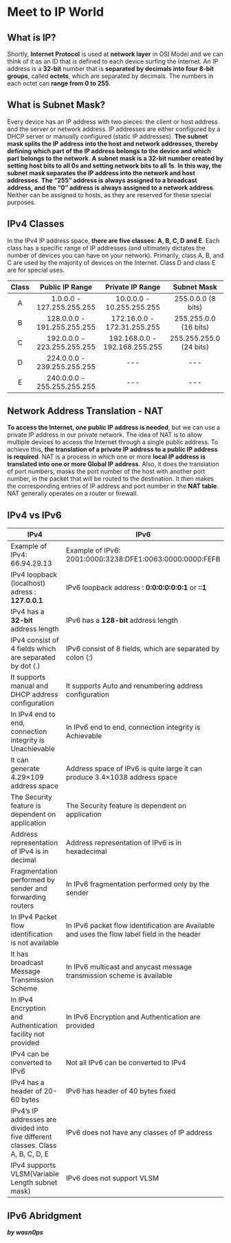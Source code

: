 # Meet to IP World

## What is IP?

Shortly, **Internet Protocol** is used at **network layer** in OSI Model and we can think of it as an ID that is defined to each device surfing the internet. An IP address is a **32-bit** number that is **separated by decimals into four 8-bit groups**, called **octets**, which are separated by decimals. The numbers in each octet can **range from 0 to 255**.

## What is Subnet Mask?

Every device has an IP address with two pieces: the client or host address and the server or network address. IP addresses are either configured by a DHCP server or manually configured (static IP addresses). **The subnet mask splits the IP address into the host and network addresses, thereby defining which part of the IP address belongs to the device and which part belongs to the network**. **A subnet mask is a 32-bit number created by setting host bits to all 0s and setting network bits to all 1s**. **In this way, the subnet mask separates the IP address into the network and host addresses**. **The “255” address is always assigned to a broadcast address, and the “0” address is always assigned to a network address**. Neither can be assigned to hosts, as they are reserved for these special purposes.

## IPv4 Classes 

In the IPv4 IP address space, **there are five classes: A, B, C, D and E**. Each class has a specific range of IP addresses (and ultimately dictates the number of devices you can have on your network). Primarily, class A, B, and C are used by the majority of devices on the Internet. Class D and class E are for special uses.

|Class| Public IP Range | Private IP Range | Subnet Mask |
|:-:|:-:|:-:|:-:|
|A|1.0.0.0 - 127.255.255.255|10.0.0.0 - 10.255.255.255 | 255.0.0.0 (8 bits) |
|B|128.0.0.0 - 191.255.255.255|172.16.0.0 - 172.31.255.255|255.255.0.0 (16 bits)|
|C|192.0.0.0 - 223.255.255.255|192.168.0.0 - 192.168.255.255|255.255.255.0 (24 bits)|
|D|224.0.0.0 - 239.255.255.255|---|---|
|E|240.0.0.0 - 255.255.255.255|---|---|


## Network Address Translation - NAT

**To access the Internet, one public IP address is needed**, but we can use a private IP address in our private network. The idea of NAT is to allow multiple devices to access the Internet through a single public address. To achieve this, **the translation of a private IP address to a public IP address is required**. NAT is a process in which one or more **local IP address is translated into one or more Global IP address**. Also, it does the translation of port numbers, masks the port number of the host with another port number, in the packet that will be routed to the destination. It then makes the corresponding entries of IP address and port number in the **NAT table**. NAT generally operates on a router or firewall. 

## IPv4 vs IPv6

| IPv4 |IPv6 |
|---|---|
|Example of IPv4:  66.94.29.13|Example of IPv6: 2001:0000:3238:DFE1:0063:0000:0000:FEFB|
| IPv4 loopback (localhost) adress : **127.0.0.1** | IPv6 loopback address : **0:0:0:0:0:0:1** or **::1**|
|IPv4 has a **32-bit** address length | IPv6 has a **128-bit** address length|
| IPv4 consist of 4 fields which are separated by dot (.) | IPv6 consist of 8 fields, which are separated by colon (:)|
|It supports manual and DHCP address configuration|It supports Auto and renumbering address configuration|
|In IPv4 end to end, connection integrity is Unachievable|In IPv6 end to end, connection integrity is Achievable|
|It can generate 4.29×109 address space|Address space of IPv6 is quite large it can produce 3.4×1038 address space|
|The Security feature is dependent on application|The Security feature is dependent on application|
|Address representation of IPv4 is in decimal	| Address representation of IPv6 is in hexadecimal|
|Fragmentation performed by sender and forwarding routers	|In IPv6 fragmentation performed only by the sender|
|In IPv4 Packet flow identification is not available| In IPv6 packet flow identification are Available and uses the flow label field in the header|
|It has broadcast Message Transmission Scheme	|In IPv6 multicast and anycast message transmission scheme is available|
|In IPv4 Encryption and Authentication facility not provided	|In IPv6 Encryption and Authentication are provided |
|IPv4 can be converted to IPv6| Not all IPv6 can be converted to IPv4|
IPv4 has a header of 20-60 bytes | IPv6 has header of 40 bytes fixed |
|IPv4’s  IP addresses are divided into five different classes. Class A, B, C, D, E| IPv6 does not have any classes of IP address|
|IPv4 supports VLSM(Variable Length subnet mask) | IPv6 does not support VLSM|	

## IPv6 Abridgment

**_by wasn0ps_**
